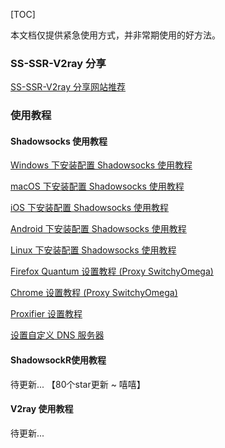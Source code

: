 [TOC]

本文档仅提供紧急使用方式，并非常期使用的好方法。

### SS-SSR-V2ray 分享

[SS-SSR-V2ray 分享网站推荐](1-share-ssr-v2ray.md)



### 使用教程



#### Shadowsocks 使用教程

[Windows 下安装配置 Shadowsocks 使用教程](2-windows-setup-guide-cn.md)  

[macOS 下安装配置 Shadowsocks 使用教程](3-macos-setup-guide-cn.md)  

[iOS 下安装配置 Shadowsocks 使用教程](4-ios-setup-guide-cn.md)  

[Android 下安装配置 Shadowsocks 使用教程](5-android-setup-guide-cn.md)

[Linux 下安装配置 Shadowsocks 使用教程](6-linux-setup-guide-cn.md)

[Firefox Quantum 设置教程 (Proxy SwitchyOmega)](7-1-firefox-setup-guide-cn.md)

[Chrome 设置教程 (Proxy SwitchyOmega) ](7-2-chrome-setup-guide-cn.md)  

[Proxifier 设置教程](https://github.com/Shadowsocks-Wiki/shadowsocks/blob/master/8-proxifier-settings.md)

[设置自定义 DNS 服务器](9-dns-setup-guide-cn.md)



#### ShadowsockR使用教程

待更新... 【80个star更新 ~ 嘻嘻】

#### V2ray 使用教程

待更新...
